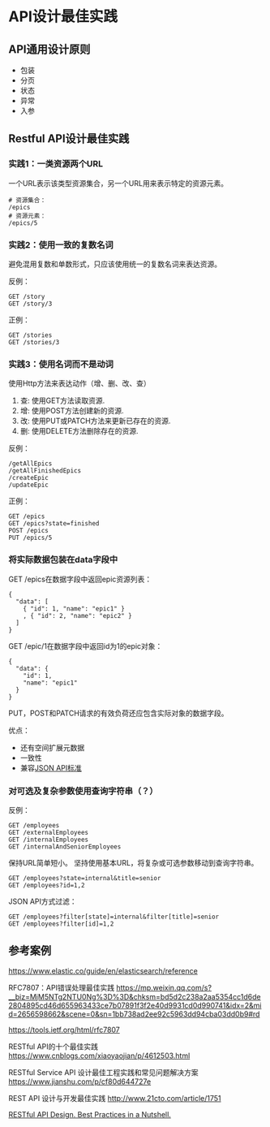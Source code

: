 # API设计最佳实践

## API通用设计原则

- 包装
- 分页
- 状态
- 异常
- 入参

## Restful API设计最佳实践

### 实践1：一类资源两个URL

一个URL表示该类型资源集合，另一个URL用来表示特定的资源元素。

```
# 资源集合：
/epics
# 资源元素：
/epics/5
```

### 实践2：使用一致的复数名词

避免混用复数和单数形式，只应该使用统一的复数名词来表达资源。

反例：

```
GET /story
GET /story/3
```


正例：

```
GET /stories
GET /stories/3
```


### 实践3：使用名词而不是动词

使用Http方法来表达动作（增、删、改、查）

1. 查: 使用GET方法读取资源.
2. 增: 使用POST方法创建新的资源.
3. 改: 使用PUT或PATCH方法来更新已存在的资源.
4. 删: 使用DELETE方法删除存在的资源.

反例：

```
/getAllEpics
/getAllFinishedEpics
/createEpic
/updateEpic
```

正例：

```
GET /epics
GET /epics?state=finished
POST /epics
PUT /epics/5
```

### 将实际数据包装在data字段中

GET /epics在数据字段中返回epic资源列表：

```
{
  "data": [
    { "id": 1, "name": "epic1" }
    , { "id": 2, "name": "epic2" }
  ]
}
```

GET /epic/1在数据字段中返回id为1的epic对象：

```
{
  "data": { 
    "id": 1, 
    "name": "epic1"
  }
}
```

PUT，POST和PATCH请求的有效负荷还应包含实际对象的数据字段。

优点：

* 还有空间扩展元数据
* 一致性
* 兼容[JSON API标准](https://jsonapi.org/)

### 对可选及复杂参数使用查询字符串（？）

反例：

```
GET /employees
GET /externalEmployees
GET /internalEmployees
GET /internalAndSeniorEmployees
```

保持URL简单短小。 坚持使用基本URL，将复杂或可选参数移动到查询字符串。

```
GET /employees?state=internal&title=senior
GET /employees?id=1,2
```

JSON API方式过滤：

```
GET /employees?filter[state]=internal&filter[title]=senior
GET /employees?filter[id]=1,2
```

## 参考案例

https://www.elastic.co/guide/en/elasticsearch/reference

RFC7807：API错误处理最佳实践 https://mp.weixin.qq.com/s?__biz=MjM5NTg2NTU0Ng%3D%3D&chksm=bd5d2c238a2aa5354cc1d6de2804895cd46d655963433ce7b07891f3f2e40d9931cd0d990741&idx=2&mid=2656598662&scene=0&sn=1bb738ad2ee92c5963dd94cba03dd0b9#rd

https://tools.ietf.org/html/rfc7807

RESTful API的十个最佳实践  https://www.cnblogs.com/xiaoyaojian/p/4612503.html

RESTful Service API 设计最佳工程实践和常见问题解决方案 https://www.jianshu.com/p/cf80d644727e

REST API 设计与开发最佳实践 http://www.21cto.com/article/1751

[RESTful API Design. Best Practices in a Nutshell.](https://phauer.com/2015/restful-api-design-best-practices/)



